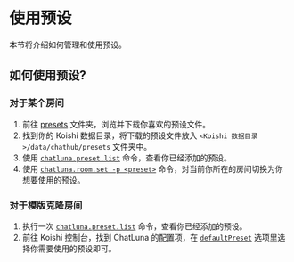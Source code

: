 # 使用预设

本节将介绍如何管理和使用预设。

## 如何使用预设?

### 对于某个房间

1. 前往 [presets](https://github.com/ChatLunaLab/awesome-chatluna-presets/tree/main/presets) 文件夹，浏览并下载你喜欢的预设文件。
2. 找到你的 Koishi 数据目录，将下载的预设文件放入 `<Koishi 数据目录>/data/chathub/presets` 文件夹中。
3. 使用 [`chatluna.preset.list`](../useful-commands.md#预设列表) 命令，查看你已经添加的预设。
4. 使用 [`chatluna.room.set -p <preset>`](../useful-commands.md#设置预设) 命令，对当前你所在的房间切换为你想要使用的预设。

### 对于模版克隆房间

1. 执行一次 [`chatluna.preset.list`](../useful-commands.md#列出预设列表) 命令，查看你已经添加的预设。
2. 前往 Koishi 控制台，找到 ChatLuna 的配置项，在 [`defaultPreset`](../useful-configurations.md#defaultpreset) 选项里选择你需要使用的预设即可。
